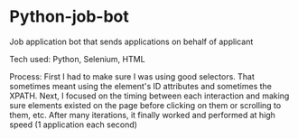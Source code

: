 # Python-job-bot

Job application bot that sends applications on behalf of applicant

Tech used: Python, Selenium, HTML

Process: First I had to make sure I was using good selectors. That sometimes meant using the element's ID attributes and sometimes the XPATH. Next, I focused on the timing between each interaction and making sure elements existed on the page before clicking on them or scrolling to them, etc. After many iterations, it finally worked and performed at high speed (1 application each second)
